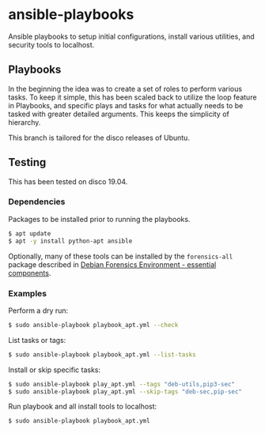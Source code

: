 # ansible-playbooks
Ansible playbooks to setup initial configurations, install various utilities, and security tools to localhost.

## Playbooks
In the beginning the idea was to create a set of roles to perform various tasks. To keep it simple, this has been scaled back to utilize the loop feature in Playbooks, and specific plays and tasks for what actually needs to be tasked with greater detailed arguments. This keeps the simplicity of hierarchy.

This branch is tailored for the disco releases of Ubuntu.

## Testing
This has been tested on disco 19.04.

### Dependencies
Packages to be installed prior to running the playbooks.

```bash
$ apt update
$ apt -y install python-apt ansible
```
Optionally, many of these tools can be installed by the `forensics-all` package described in [Debian Forensics Environment - essential components](https://packages.debian.org/sid/forensics-all).

### Examples
Perform a dry run:

```bash
$ sudo ansible-playbook playbook_apt.yml --check
```

List tasks or tags:
```bash
$ sudo ansible-playbook playbook_apt.yml --list-tasks
```

Install or skip specific tasks:
```bash
$ sudo ansible-playbook play_apt.yml --tags "deb-utils,pip3-sec"
$ sudo ansible-playbook play_apt.yml --skip-tags "deb-sec,pip-sec"
```

Run playbook and all install tools to localhost:

```bash
$ sudo ansible-playbook playbook_apt.yml
```
